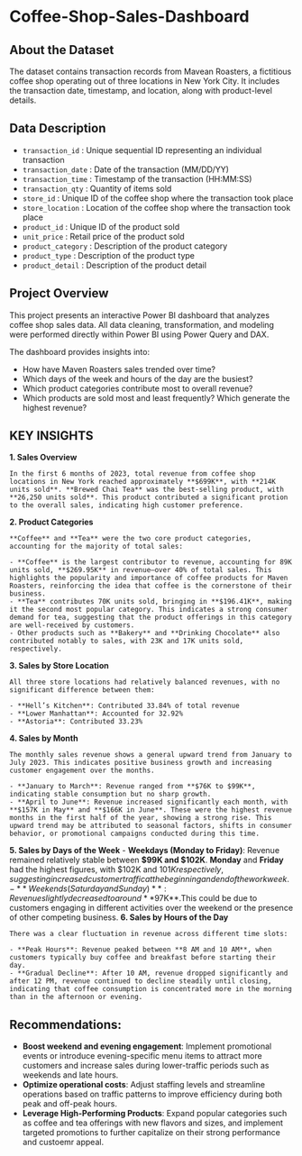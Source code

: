 # Coffee-Shop-Sales-Dashboard
## About the Dataset

The dataset contains transaction records from Mavean Roasters, a fictitious coffee shop operating out of three locations in New York City. It includes the transaction date, timestamp, and location, along with product-level details.

## Data Description

- `transaction_id` : Unique sequential ID representing an individual transaction
- `transaction_date` : Date of the transaction (MM/DD/YY)
- `transaction_time` : Timestamp of the transaction (HH:MM:SS)
- `transaction_qty` : Quantity of items sold
- `store_id` : Unique ID of the coffee shop where the transaction took place
- `store_location` : Location of the coffee shop where the transaction took place
- `product_id` : Unique ID of the product sold
- `unit_price` : Retail price of the product sold
- `product_category` : Description of the product category
- `product_type` : Description of the product type
- `product_detail` : Description of the product detail

## Project Overview

This project presents an interactive Power BI dashboard that analyzes coffee shop sales data. All data cleaning, transformation, and modeling were performed directly within Power BI using Power Query and DAX.

The dashboard provides insights into:

- How have Maven Roasters sales trended over time?
- Which days of the week and hours of the day are the busiest?
- Which product categories contribute most to overall revenue?
- Which products are sold most and least frequently? Which generate the highest revenue?

## **KEY INSIGHTS**

**1. Sales Overview**
    
    In the first 6 months of 2023, total revenue from coffee shop locations in New York reached approximately **$699K**, with **214K units sold**. **Brewed Chai Tea** was the best-selling product, with **26,250 units sold**. This product contributed a significant protion to the overall sales, indicating high customer preference.
    
**2. Product Categories**
    
    **Coffee** and **Tea** were the two core product categories, accounting for the majority of total sales:
    
    - **Coffee** is the largest contributor to revenue, accounting for 89K units sold, **$269.95K** in revenue—over 40% of total sales. This highlights the popularity and importance of coffee products for Maven Roasters, reinforcing the idea that coffee is the cornerstone of their business.
    - **Tea** contributes 70K units sold, bringing in **$196.41K**, making it the second most popular category. This indicates a strong consumer demand for tea, suggesting that the product offerings in this category are well-received by customers.
    - Other products such as **Bakery** and **Drinking Chocolate** also contributed notably to sales, with 23K and 17K units sold, respectively.
**3. Sales by Store Location**
    
    All three store locations had relatively balanced revenues, with no significant difference between them:
    
    - **Hell’s Kitchen**: Contributed 33.84% of total revenue
    - **Lower Manhattan**: Accounted for 32.92%
    - **Astoria**: Contributed 33.23%
**4. Sales by Month**
    
    The monthly sales revenue shows a general upward trend from January to July 2023. This indicates positive business growth and increasing customer engagement over the months.
    
    - **January to March**: Revenue ranged from **$76K to $99K**, indicating stable consumption but no sharp growth.
    - **April to June**: Revenue increased significantly each month, with **$157K in May** and **$166K in June**. These were the highest revenue months in the first half of the year, showing a strong rise. This upward trend may be attributed to seasonal factors, shifts in consumer behavior, or promotional campaigns conducted during this time.
**5. Sales by Days of the Week**
    - **Weekdays (Monday to Friday)**: Revenue remained relatively stable between **$99K and $102K**. **Monday** and **Friday** had the highest figures, with $102K and $101K respectively, suggesting increased customer traffic at the beginning and end of the workweek.
    - **Weekends (Saturday and Sunday)**: Revenue slightly decreased to around **$97K**.This could be due to customers engaging in different activities over the weekend or the presence of other competing business.
**6. Sales by Hours of the Day**
    
    There was a clear fluctuation in revenue across different time slots:
    
    - **Peak Hours**: Revenue peaked between **8 AM and 10 AM**, when customers typically buy coffee and breakfast before starting their day.
    - **Gradual Decline**: After 10 AM, revenue dropped significantly and after 12 PM, revenue continued to decline steadily until closing, indicating that coffee consumption is concentrated more in the morning than in the afternoon or evening.

## Recommendations:

- **Boost weekend and evening engagement**: Implement promotional events or introduce evening-specific menu items to attract more customers and increase sales during lower-traffic periods such as weekends and late hours.
- **Optimize operational costs**: Adjust staffing levels and streamline operations based on traffic patterns to improve efficiency during both peak and off-peak hours.
- **Leverage High-Performing Products**: Expand popular categories such as coffee and tea offerings with new flavors and sizes, and implement targeted promotions to further capitalize on their strong performance and custoemr appeal.
